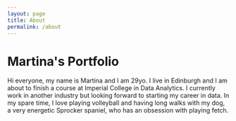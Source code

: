 ```yaml
---
layout: page
title: About
permalink: /about
---
```


# Martina's Portfolio

Hi everyone, my name is Martina and I am 29yo. I live in Edinburgh and I am about to finish a course at Imperial College in Data Analytics. I currently work in another industry but looking forward to starting my career in data. In my spare time, I love playing volleyball and having long walks with my dog, a very energetic Sprocker spaniel, who has an obsession with playing fetch.
